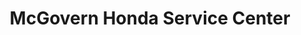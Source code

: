 ---
title: "McGovern Honda Service Center"
url: /everett/mcgovern-honda-service-center/
shop: car repair
---